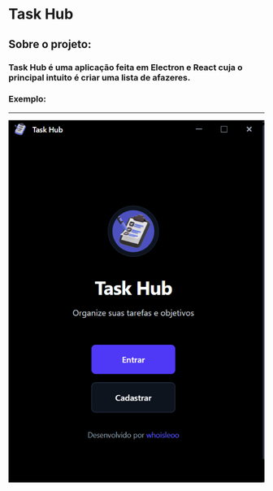 # Task Hub


## Sobre o projeto:

### Task Hub é uma aplicação feita em Electron e React cuja o principal intuito é criar uma lista de afazeres.

### Exemplo:
---
<img src="example.png"></img>
